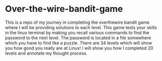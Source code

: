 # Over-the-wire-bandit-game
This is a repo of my journey in completing the overthewire bandit game where I will be providing solutions to each level.
This game tests your skills in the linux terminal by making you recall various commands to find the password to the next level.
The password is located in a file somewhere which you have to find like a puzzle.
There are 34 levels which will show you how good you really are at Linux!
I will show you how I completed 20 levels and annotate my thought process.
